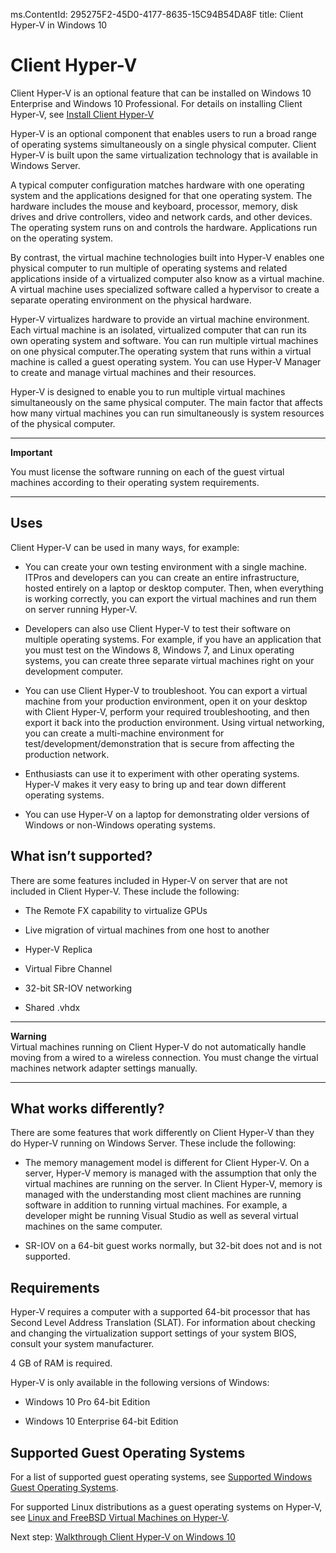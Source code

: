 ms.ContentId: 295275F2-45D0-4177-8635-15C94B54DA8F 
title: Client Hyper-V in Windows 10

# Client Hyper-V # 
 
Client Hyper-V is an optional feature that can be installed on Windows 10 Enterprise and Windows 10 Professional. For details on installing Client Hyper-V, see [Install Client Hyper-V](..\quick_start\step3.md) 

Hyper-V is an optional component that enables users to run a broad range of operating systems simultaneously on a single physical computer. Client Hyper-V is built upon the same virtualization technology that is available in Windows Server.

A typical computer configuration matches hardware with one operating system and the applications designed for that one operating system. The hardware includes the mouse and keyboard, processor, memory, disk drives and drive controllers, video and network cards, and other devices. The operating system runs on and controls the hardware. Applications run on the operating system.

By contrast, the virtual machine technologies built into Hyper-V enables one physical computer to run multiple of operating systems and related applications inside of a virtualized computer also know as a virtual machine. A virtual machine uses specialized software called a hypervisor to create a separate operating environment on the physical hardware. 

Hyper-V virtualizes hardware to provide an virtual machine environment. Each virtual machine is an isolated, virtualized computer that can run its own operating system and software. You can run multiple virtual machines on one physical computer.The operating system that runs within a virtual machine is called a guest operating system. You can use Hyper-V Manager to create and manage virtual machines and their resources. 

Hyper-V is designed to enable you to run multiple virtual machines simultaneously on the same physical computer. The main factor that affects how many virtual machines you can run simultaneously is system resources of the physical computer.


----------
**Important** 

You must license the software running on each of the guest virtual machines according to their operating system requirements.

-----------
 


## Uses ##
Client Hyper-V can be used in many ways, for example:

- You can create your own testing environment with a single machine. ITPros and developers can you can create an entire infrastructure, hosted entirely on a laptop or desktop computer. Then, when everything is working correctly, you can export the virtual machines and run them on server running Hyper-V.

- Developers can also use Client Hyper-V to test their software on multiple operating systems. For example, if you have an application that you must test on the Windows 8, Windows 7, and Linux operating systems, you can create three separate virtual machines right on your development computer.

- You can use Client Hyper-V to troubleshoot. You can export a virtual machine from your production environment, open it on your desktop with Client Hyper-V, perform your required troubleshooting, and then export it back into the production environment. Using virtual networking, you can create a multi-machine environment for test/development/demonstration that is secure from affecting the production network.

- Enthusiasts can use it to experiment with other operating systems. Hyper-V makes it very easy to bring up and tear down different operating systems.

- You can use Hyper-V on a laptop for demonstrating older versions of Windows or non-Windows operating systems. 


## What isn’t supported? ##
There are some features included in Hyper-V on server that are not included in Client Hyper-V. These include the following:

- The Remote FX capability to virtualize GPUs 

- Live migration of virtual machines from one host to another

- Hyper-V Replica

- Virtual Fibre Channel

- 32-bit SR-IOV networking

- Shared .vhdx

-----
**Warning**  
Virtual machines running on Client Hyper-V do not automatically handle moving from a wired to a wireless connection. You must change the virtual machines network adapter settings manually.
 
------

## What works differently? ##
There are some features that work differently on Client Hyper-V than they do Hyper-V running on Windows Server. These include the following:

- The memory management model is different for Client Hyper-V. On a server, Hyper-V memory is managed with the assumption that only the virtual machines are running on the server. In Client Hyper-V, memory is managed with the understanding most client machines are running software in addition to running virtual machines. For example, a developer might be running Visual Studio as well as several virtual machines on the same computer.

- SR-IOV on a 64-bit guest works normally, but 32-bit does not and is not supported.


## Requirements ## 
Hyper-V requires a computer with a supported 64-bit processor that has Second Level Address Translation (SLAT). For information about checking and changing the virtualization support settings of your system BIOS, consult your system manufacturer.

4 GB of RAM is required. 

Hyper-V is only available in the following versions of Windows:

- Windows 10 Pro 64-bit Edition

- Windows 10 Enterprise 64-bit Edition


## Supported Guest Operating Systems ##
For a list of supported guest operating systems, see [Supported Windows Guest Operating Systems](supported_guest_os.md). 

For supported Linux distributions as a guest operating systems on Hyper-V, see [Linux and FreeBSD Virtual Machines on Hyper-V](https://technet.microsoft.com/library/dn531030.aspx).


Next step: [Walkthrough Client Hyper-V on Windows 10](..\quick_start\walkthrough.md) 

